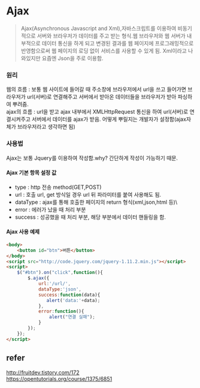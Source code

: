 # Ajax
> Ajax(Asynchronous Javascript and Xml),자바스크립트를 이용하여 비동기적으로 서버와 브라우저가 데이터를 주고 받는 형식.웹 브라우저와 웹 서버가 내부적으로 데이터 통신을 하게 되고 변경된 결과를 웹 페이지에 프로그래밍적으로 반영함으로써 웹 페이지의 로딩 없이 서비스를 사용할 수 있게 됨.
Xml이라고 나와있지만 요즘엔 Json을 주로 이용함.

### 원리
웹의 흐름 : 보통 웹 사이트에 들어갈 때 주소창에 브라우저에서 url을 쓰고 들어가면 브라우저가 url(서버)로 연결해주고 서버에서 받아온 데이터들을 브라우저가 받아 파싱하여 뿌려줌.  
ajax의 흐름 : url을 받고 ajax 내부에서 XMLHttpRequest 통신을 하여 url(서버)로 연결시켜주고 서버에서 데이터를 ajax가 받음. 어떻게 뿌릴지는 개발자가 설정함(ajax자체가 브라우저라고 생각하면 됨)

### 사용법
Ajax는 보통 Jquery를 이용하여 작성함.why? 간단하게 작성이 가능하기 때문.
#### Ajax 기본 항목 설정 값
- type : http 전송 method(GET,POST)
- url : 호출 url, get 방식일 경우 url 뒤 파라미터를 붙여 사용해도 됨.
- dataType : ajax를 통해 호출한 페이지의 return 형식(xml,json,html 등)\
- error : 에러가 났을 때 처리 부분
- success : 성공했을 때 처리 부분, 해당 부분에서 데이터 핸들링을 함.

#### Ajax 사용 예제
```html
<body>
    <button id="btn">버튼</button>
</body>
<script src="http://code.jquery.com/jquery-1.11.2.min.js"></script>
<script>
    $("#btn").on("click",function(){
        $.ajax({
            url:'/url/',
            dataType:'json',
            success:function(data){
               alert('data:'+data); 
            },
            error:function(){
                alert("연결 실패");
            }
        });
    });
</script>
```
## refer
http://fruitdev.tistory.com/172  
https://opentutorials.org/course/1375/6851
